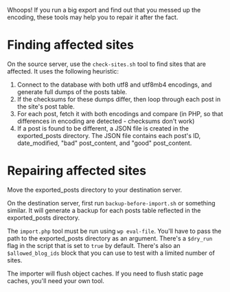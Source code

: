 Whoops! If you run a big export and find out that you messed up the encoding, these tools may help you to repair it after the fact.

# Finding affected sites

On the source server, use the `check-sites.sh` tool to find sites that are affected. It uses the following heuristic:
1. Connect to the database with both utf8 and utf8mb4 encodings, and generate full dumps of the posts table.
2. If the checksums for these dumps differ, then loop through each post in the site's post table.
3. For each post, fetch it with both encodings and compare (in PHP, so that differences in encoding are detected - checksums don't work)
4. If a post is found to be different, a JSON file is created in the exported_posts directory. The JSON file contains each post's ID, date_modified, "bad" post_content, and "good" post_content.

# Repairing affected sites

Move the exported_posts directory to your destination server.

On the destination server, first run `backup-before-import.sh` or something similar. It will generate a backup for each posts table reflected in the exported_posts directory.

The `import.php` tool must be run using `wp eval-file`. You'll have to pass the path to the exported_posts directory as an argument. There's a `$dry_run` flag in the script that is set to `true` by default. There's also an `$allowed_blog_ids` block that you can use to test with a limited number of sites.

The importer will flush object caches. If you need to flush static page caches, you'll need your own tool.

